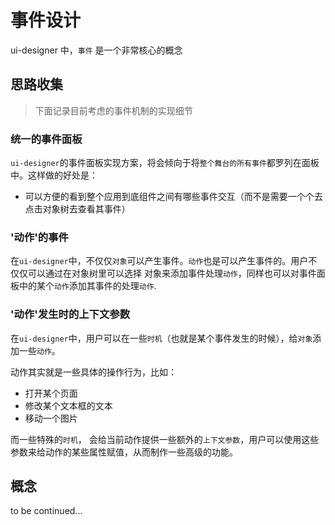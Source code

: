 # 事件设计


ui-designer 中，`事件` 是一个非常核心的概念

## 思路收集

> 下面记录目前考虑的事件机制的实现细节

### **统一的事件面板**

`ui-designer`的事件面板实现方案，将会倾向于将`整个舞台的所有事件`都罗列在面板中。这样做的好处是：

- 可以方便的看到整个应用到底组件之间有哪些事件交互（而不是需要一个个去点击对象树去查看其事件）


### **'动作'的事件**

在`ui-designer`中，不仅仅`对象`可以产生事件。`动作`也是可以产生事件的。用户不仅仅可以通过在对象树里可以选择
对象来添加事件处理`动作`，同样也可以对事件面板中的某个`动作`添加其事件的处理`动作`.

### **'动作'发生时的上下文参数**

在`ui-designer`中，用户可以在一些`时机`（也就是某个事件发生的时候），给`对象`添加一些`动作`。

动作其实就是一些具体的操作行为，比如：
- 打开某个页面
- 修改某个文本框的文本
- 移动一个图片

而一些特殊的`时机`， 会给当前动作提供一些额外的`上下文参数`，用户可以使用这些参数来给动作的某些属性赋值，从而制作一些高级的功能。

## 概念

to be continued...
